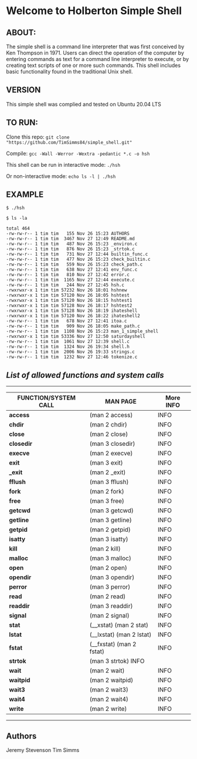 # Welcome to Holberton Simple Shell

## ABOUT:
The simple shell is a command line interpreter that was first conceived by Ken Thompson in 1971. Users can direct the operation of the computer by entering commands as text for a command line interpreter to execute, or by creating text scripts of one or more such commands. This shell includes basic functionality found in the traditional Unix shell.

## VERSION
This simple shell was complied and tested on Ubuntu 20.04 LTS

## TO RUN:
Clone this repo:
```git clone "https://github.com/TimSimms84/simple_shell.git"```

Compile:
```gcc -Wall -Werror -Wextra -pedantic *.c -o hsh```

This shell can be run in interactive mode:
```./hsh```

Or non-interactive mode: 
```echo ls -l | ./hsh```

## EXAMPLE
```$ ./hsh```

```$ ls -la```

```
total 464
-rw-rw-r-- 1 tim tim   155 Nov 26 15:23 AUTHORS
-rw-rw-r-- 1 tim tim  3467 Nov 27 12:49 README.md
-rw-rw-r-- 1 tim tim   487 Nov 26 15:23 _environ.c
-rw-rw-r-- 1 tim tim   876 Nov 26 15:23 _strtok.c
-rw-rw-r-- 1 tim tim   731 Nov 27 12:44 builtin_func.c
-rw-rw-r-- 1 tim tim   477 Nov 26 15:23 check_builtin.c
-rw-rw-r-- 1 tim tim   559 Nov 26 15:23 check_path.c
-rw-rw-r-- 1 tim tim   638 Nov 27 12:41 env_func.c
-rw-rw-r-- 1 tim tim   810 Nov 27 12:42 error.c
-rw-rw-r-- 1 tim tim  1165 Nov 27 12:44 execute.c
-rw-rw-r-- 1 tim tim   244 Nov 27 12:45 hsh.c
-rwxrwxr-x 1 tim tim 57232 Nov 26 18:01 hshnew
-rwxrwxr-x 1 tim tim 57120 Nov 26 18:05 hshtest
-rwxrwxr-x 1 tim tim 57120 Nov 26 18:15 hshtest1
-rwxrwxr-x 1 tim tim 57128 Nov 26 18:17 hshtest2
-rwxrwxr-x 1 tim tim 57128 Nov 26 18:19 ihateshell
-rwxrwxr-x 1 tim tim 57120 Nov 26 18:22 ihateshell2
-rw-rw-r-- 1 tim tim   678 Nov 27 12:41 itoa.c
-rw-rw-r-- 1 tim tim   909 Nov 26 18:05 make_path.c
-rw-rw-r-- 1 tim tim  1108 Nov 26 15:23 man_1_simple_shell
-rwxrwxr-x 1 tim tim 53336 Nov 27 12:50 saturdayshell
-rw-rw-r-- 1 tim tim  1061 Nov 27 12:39 shell.c
-rw-rw-r-- 1 tim tim  1324 Nov 26 19:34 shell.h
-rw-rw-r-- 1 tim tim  2006 Nov 26 19:33 strings.c
-rw-rw-r-- 1 tim tim  1232 Nov 27 12:46 tokenize.c
```


## ***List of allowed functions and system calls***
***
|FUNCTION/SYSTEM CALL|  MAN PAGE | More INFO | 
|-----|------|------|
|**access** | (man 2 access)|    INFO    |
|**chdir** | (man 2 chdir)|  INFO    |
|**close** | (man 2 close)|  INFO    |
|**closedir** | (man 3 closedir)|    INFO    |
|**execve** | (man 2 execve)|    INFO    |
|**exit** | (man 3 exit)|    INFO    |
|**_exit** | (man 2 _exit)|  INFO    |
|**fflush** | (man 3 fflush)|    INFO    |
|**fork** | (man 2 fork)|    INFO    |
|**free** | (man 3 free)|    INFO    |
|**getcwd** | (man 3 getcwd)|    INFO    |
|**getline** | (man 3 getline)|  INFO    |
|**getpid** | (man 2 getpid)|    INFO    |
|**isatty** | (man 3 isatty)|    INFO    |
|**kill** | (man 2 kill)|    INFO    |
|**malloc** | (man 3 malloc)|    INFO    |
|**open** | (man 2 open)|    INFO    |
|**opendir** | (man 3 opendir)|  INFO    |
|**perror** | (man 3 perror)|    INFO    |
|**read** | (man 2 read)|    INFO    |
|**readdir** | (man 3 readdir)|  INFO    |
|**signal** | (man 2 signal)|    INFO    |
|**stat** | (__xstat) (man 2 stat)|  INFO    |
|**lstat** | (__lxstat) (man 2 lstat)|   INFO    |
|**fstat** | (__fxstat) (man 2 fstat)|   INFO    |
|**strtok** | (man 3 strtok) INFO    |
|**wait** | (man 2 wait)|    INFO    |
|**waitpid** | (man 2 waitpid)|  INFO    |
|**wait3** | (man 2 wait3)|  INFO    |
|**wait4** | (man 2 wait4)|  INFO    |
|**write** | (man 2 write)|  INFO    |
***

## Authors
Jeremy Stevenson
Tim Simms
